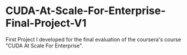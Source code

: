 # CUDA-At-Scale-For-Enterprise-Final-Project-V1
First Project I developed for the final evaluation of the coursera's course "CUDA At Scale For Enterprise".
